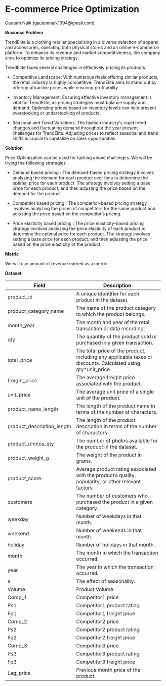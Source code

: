 # E-commerce Price Optimization

Gautam Naik (<gautamnaik1994@gmail.com>)  

**Business Problem**

TrendElite is a clothing retailer specializing in a diverse selection of apparel and accessories, operating both physical stores and an online e-commerce platform. To enhance its revenue and market competitiveness, the company aims to optimize its pricing strategy.

TrendElite faces several challenges in effectively pricing its products.

- Competitive Landscape: With numerous rivals offering similar products, the retail industry is highly competitive. TrendElite aims to stand out by offering attractive prices while ensuring profitability.

- Inventory Management: Ensuring effective inventory management is vital for TrendElite, as pricing strategies must balance supply and demand. Optimizing prices based on inventory levels can help prevent overstocking or understocking of products.

- Seasonal and Trend Variations: The fashion industry's rapid trend changes and fluctuating demand throughout the year present challenges for TrendElite. Adjusting prices to reflect seasonal and trend shifts is crucial to capitalize on sales opportunities.

**Solution**

Price Optimization can be used for tacking above challenges. We will be trying the following strategies

- Demand based pricing : The demand-based pricing strategy involves analyzing the demand for each product over time
to determine the optimal price for each product. The strategy involves setting a base
price for each product, and then adjusting the price based on the demand for the product.

- Competitor based pricing : The competitor-based pricing strategy involves analyzing the prices of competitors for
the same product and adjusting the price based on the competitor’s pricing.

- Price elasticity based pricing : The price elasticity-based pricing strategy involves analyzing the price elasticity of
each product to determine the optimal price for each product. The strategy involves
setting a base price for each product, and then adjusting the price based on the
price elasticity of the product.

**Metric**

We will use amount of revenue earned as a metric

**Dataset**

| Field                      | Description                                                                                   |
|----------------------------|-----------------------------------------------------------------------------------------------|
| product_id                 | A unique identifier for each product in the dataset.                                          |
| product_category_name      | The name of the product category to which the product belongs.                                |
| month_year                 | The month and year of the retail transaction or data recording.                                |
| qty                        | The quantity of the product sold or purchased in a given transaction.                          |
| total_price                | The total price of the product, including any applicable taxes or discounts. Calculated using qty*unit_price |
| freight_price              | The average freight price associated with the product.                                         |
| unit_price                 | The average unit price of a single unit of the product.                                        |
| product_name_length       | The length of the product name in terms of the number of characters.                           |
| product_description_length| The length of the product description in terms of the number of characters.                    |
| product_photos_qty        | The number of photos available for the product in the dataset.                                  |
| product_weight_g           | The weight of the product in grams.                                                            |
| product_score              | Average product rating associated with the product’s quality, popularity, or other relevant factors. |
| customers                  | The number of customers who purchased the product in a given category.                          |
| weekday                    | Number of weekdays in that month.                                                              |
| weekend                    | Number of weekends in that month.                                                              |
| holiday                    | Number of holidays in that month.                                                              |
| month                      | The month in which the transaction occurred.                                                   |
| year                       | The year in which the transaction occurred.                                                    |
| s                          | The effect of seasonality.                                                                     |
| Volume                     | Product Volume                                                                                 |
| Comp_1                     | Competitor1 price                                                                             |
| Ps1                        | Competitor1 product rating                                                                    |
| Fp1                        | Competitor1 freight price                                                                     |
| Comp_2                     | Competitor2 price                                                                             |
| Ps2                        | Competitor2 product rating                                                                    |
| Fp2                        | Competitor2 freight price                                                                     |
| Comp_3                     | Competitor3 price                                                                             |
| Ps3                        | Competitor3 product rating                                                                    |
| Fp3                        | Competitor3 freight price                                                                     |
| Lag_price                  | Previous month price of the product.                                                          |
